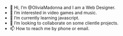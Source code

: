 - 👋 Hi, I’m @OliviaMadonna and I am a Web Designer.
- 👀 I’m interested in video games and music.
- 🌱 I’m currently learning javascript.
- 💞️ I’m looking to collaborate on some clientle projects.
- 📫 How to reach me by phone or email.

<!---
OliviaMadonna/OliviaMadonna is a ✨ special ✨ repository because its `README.md` (this file) appears on your GitHub profile.
You can click the Preview link to take a look at your changes.
--->
